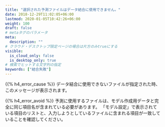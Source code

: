 ```yaml
---
title: "選択された予測ファイルはデータ結合に使用できません。"
date: 2018-12-29T11:02:05+06:00
lastmod: 2020-01-05T10:42:26+06:00
weight: 100
draft: false
# metaタグのパラメータ
meta:
  description: ""
# クラウド・デスクトップ限定ページの場合は片方のみtrueにする
visible:
  is_cloud_only: false
  is_desktop_only: true
# 検索でヒットする文字列の指定
keywords: ["結合失敗"]
---
```


{{% h4_error_cause %}}
データ結合に使用できないファイルが指定された時、このメッセージが表示されます。

{{% h4_error_avoid %}}
予測に使用するファイルは、モデル作成用データと完全に同じ項目名が含まれている必要があります。
「モデル設定」で表示されている項目のリストと、入力しようとしているファイルに含まれる項目が一致していることを確認してください。
